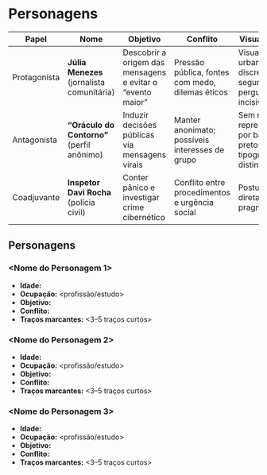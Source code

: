# Personagens

| Papel | Nome | Objetivo | Conflito | Visual e Voz | Notas |
|---|---|---|---|---|---|
| Protagonista | **Júlia Menezes** (jornalista comunitária) | Descobrir a origem das mensagens e evitar o “evento maior” | Pressão pública, fontes com medo, dilemas éticos | Visual urbano discreto; voz segura, perguntas incisivas | Usa contatos no hospital e prefeitura |
| Antagonista | **“Oráculo do Contorno”** (perfil anônimo) | Induzir decisões públicas via mensagens virais | Manter anonimato; possíveis interesses de grupo | Sem rosto; representado por balões pretos e tipografia distinta | Deixa rastros calculados |
| Coadjuvante | **Inspetor Davi Rocha** (polícia civil) | Conter pânico e investigar crime cibernético | Conflito entre procedimentos e urgência social | Postura direta; voz pragmática | Parceria tensa com Júlia |
## Personagens

### <Nome do Personagem 1>
- **Idade:** <idade>
- **Ocupação:** <profissão/estudo>
- **Objetivo:** <o que quer>
- **Conflito:** <o que atrapalha>
- **Traços marcantes:** <3–5 traços curtos>

### <Nome do Personagem 2>
- **Idade:** <idade>
- **Ocupação:** <profissão/estudo>
- **Objetivo:** <o que quer>
- **Conflito:** <o que atrapalha>
- **Traços marcantes:** <3–5 traços curtos>

### <Nome do Personagem 3>
- **Idade:** <idade>
- **Ocupação:** <profissão/estudo>
- **Objetivo:** <o que quer>
- **Conflito:** <o que atrapalha>
- **Traços marcantes:** <3–5 traços curtos>
